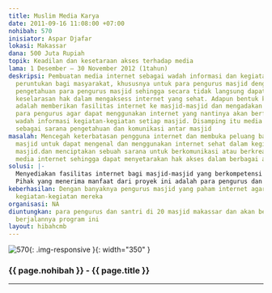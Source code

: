 ```yaml
---
title: Muslim Media Karya
date: 2011-09-16 11:08:00 +07:00
nohibah: 570
inisiator: Aspar Djafar
lokasi: Makassar
dana: 500 Juta Rupiah
topik: Keadilan dan kesetaraan akses terhadap media
lama: 1 Desember – 30 November 2012 (1tahun)
deskripsi: Pembuatan media internet sebagai wadah informasi dan kegiatan yang kami
  peruntukan bagi masyarakat, khususnya untuk para pengurus masjid dengan tujuan memajukan
  pengetahuan para pengurus masjid sehingga secara tidak langsung dapat menciptakan
  keselarasan hak dalam mengaksess internet yang sehat. Adapun bentuk kegiatan kami
  adalah memberikan fasilitas internet ke masjid-masjid dan mengadakan pelatihan kepada
  para pengurus agar dapat menggunakan internet yang nantinya akan berfungsi sebagai
  wadah informasi kegiatan-kegiatan setiap masjid. Disamping itu media ini akan berfungsi
  sebagai sarana pengetahuan dan komunikasi antar masjid
masalah: Mencegah keterbatasan pengguna internet dan membuka peluang bagi para pengurus
  masjid untuk dapat mengenal dan menggunakan internet sehat dalam kegiatan-kegiatan
  masjid.dan menciptakan sebuah sarana untuk berkomunikasi atau berkreatifitas dalam
  media internet sehingga dapat menyetarakan hak akses dalam berbagai aspek masyarakat
solusi: |-
  Menyediakan fasilitas internet bagi masjid-masjid yang berkompetensi (mempunyai pengurus masjid yang aktif) dan membuat website sebagai media komunikasi bagi mereka untuk dapat bertukar informasi dan mempromosikan even yang akan mereka adakan agar dapat membantu dan memudahkan bagi para pengurus masjid.memberi pelatihan untuk menggunakan internet yang sehat. Menjadikan pengurus masjid yang paham akan teknologi.
  Pihak yang menerima manfaat dari proyek ini adalah para pengurus dan santri di 20 masjid makassar dan akan bertambah seiring berjalannya program ini
keberhasilan: Dengan banyaknya pengurus masjid yang paham internet agar dapat mempublikasikan
  kegiatan-kegiatan mereka
organisasi: NA
diuntungkan: para pengurus dan santri di 20 masjid makassar dan akan bertambah seiring
  berjalannya program ini
layout: hibahcmb
---
```


![570](/static/img/hibahcmb/570.png){: .img-responsive }{: width="350" }

### {{ page.nohibah }} - {{ page.title }}

---
